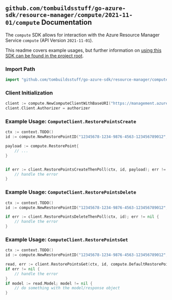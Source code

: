 
## `github.com/tombuildsstuff/go-azure-sdk/resource-manager/compute/2021-11-01/compute` Documentation

The `compute` SDK allows for interaction with the Azure Resource Manager Service `compute` (API Version `2021-11-01`).

This readme covers example usages, but further information on [using this SDK can be found in the project root](https://github.com/tombuildsstuff/go-azure-sdk/tree/main/docs).

### Import Path

```go
import "github.com/tombuildsstuff/go-azure-sdk/resource-manager/compute/2021-11-01/compute"
```


### Client Initialization

```go
client := compute.NewComputeClientWithBaseURI("https://management.azure.com")
client.Client.Authorizer = authorizer
```


### Example Usage: `ComputeClient.RestorePointsCreate`

```go
ctx := context.TODO()
id := compute.NewRestorePointID("12345678-1234-9876-4563-123456789012", "example-resource-group", "restorePointCollectionValue", "restorePointValue")

payload := compute.RestorePoint{
	// ...
}


if err := client.RestorePointsCreateThenPoll(ctx, id, payload); err != nil {
	// handle the error
}
```


### Example Usage: `ComputeClient.RestorePointsDelete`

```go
ctx := context.TODO()
id := compute.NewRestorePointID("12345678-1234-9876-4563-123456789012", "example-resource-group", "restorePointCollectionValue", "restorePointValue")

if err := client.RestorePointsDeleteThenPoll(ctx, id); err != nil {
	// handle the error
}
```


### Example Usage: `ComputeClient.RestorePointsGet`

```go
ctx := context.TODO()
id := compute.NewRestorePointID("12345678-1234-9876-4563-123456789012", "example-resource-group", "restorePointCollectionValue", "restorePointValue")

read, err := client.RestorePointsGet(ctx, id, compute.DefaultRestorePointsGetOperationOptions())
if err != nil {
	// handle the error
}
if model := read.Model; model != nil {
	// do something with the model/response object
}
```
